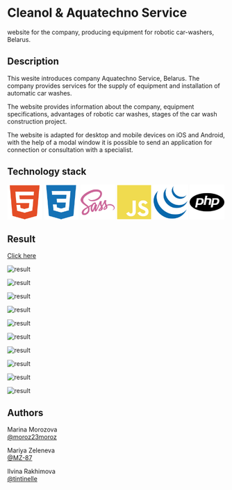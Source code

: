 # Cleanol & Aquatechno Service

website for the company, producing equipment for robotic car-washers, Belarus.

## Description

<p>This wesite introduces company Aquatechno Service, Belarus. The company provides services for the supply of equipment and installation of automatic car washes.</p> 
<p>The website provides information about the company, equipment specifications, advantages of robotic car washes, stages of the car wash construction project.</p>
<p>The website is adapted for desktop and mobile devices on iOS and Android, with the help of a modal window it is possible to send an application for connection or consultation with a specialist.</p>

## Technology stack
<p>
<img src="https://github.com/devicons/devicon/blob/master/icons/html5/html5-plain.svg" alt="HTML" width="80rem"/>
<img src="https://github.com/devicons/devicon/blob/master/icons/css3/css3-plain.svg" alt="CSS" width="80rem"/>
<img src="https://github.com/devicons/devicon/blob/master/icons/sass/sass-original.svg" alt="SASS" width="80rem"/>
<img src="https://github.com/devicons/devicon/blob/master/icons/javascript/javascript-plain.svg" alt="JS" width="80rem"/>
<img src="https://github.com/devicons/devicon/blob/master/icons/jquery/jquery-plain.svg" alt="jQuery" width="80rem"/>
<img src="https://github.com/devicons/devicon/blob/master/icons/php/php-plain.svg" alt="PHP" width="80rem"/>
</p>


## Result
<a href="http://robot.aqts.by/">Click here</a>
<p><img src="images/readme/1.JPG" alt="result"></p>
<p><img src="images/readme/2.JPG" alt="result"></p>
<p><img src="images/readme/3.JPG" alt="result"></p>
<p><img src="images/readme/4.JPG" alt="result"></p>
<p><img src="images/readme/5.JPG" alt="result"></p>
<p><img src="images/readme/6.JPG" alt="result"></p>
<p><img src="images/readme/7.JPG" alt="result"></p>
<p><img src="images/readme/8.JPG" alt="result"></p>
<p><img src="images/readme/9.JPG" alt="result"></p>
<p><img src="images/readme/10.JPG" alt="result"></p>


## Authors
Marina Morozova<br>
[@moroz23moroz](https://github.com/moroz23moroz)

Mariya Zeleneva<br>
[@MZ-87](https://github.com/MZ-87)

Ilvina Rakhimova<br>
[@tintinelle](https://github.com/tintinelle) 
